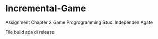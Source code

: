 # Incremental-Game
Assignment Chapter 2 Game Progrogramming Studi Independen Agate

File build ada di release

